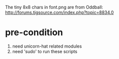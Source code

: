 The tiny 8x8 chars in font.png are from Oddball:
http://forums.tigsource.com/index.php?topic=8834.0

pre-condition
=============
1. need unicorn-hat related modules
2. need 'sudo' to run these scripts

